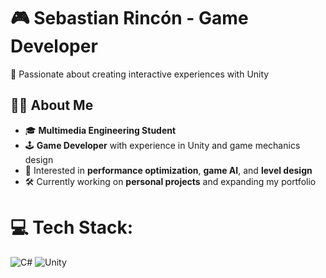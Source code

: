 # 🎮 Sebastian Rincón - Game Developer  
🚀 Passionate about creating interactive experiences with Unity  

## 👨‍💻 About Me  
- 🎓 **Multimedia Engineering Student**  
- 🕹️ **Game Developer** with experience in Unity and game mechanics design  
- 🌱 Interested in **performance optimization**, **game AI**, and **level design**  
- 🛠️ Currently working on **personal projects** and expanding my portfolio

# 💻 Tech Stack:
![C#](https://img.shields.io/badge/c%23-%23239120.svg?style=for-the-badge&logo=csharp&logoColor=white) ![Unity](https://img.shields.io/badge/unity-%23000000.svg?style=for-the-badge&logo=unity&logoColor=white)


<!-- Proudly created with GPRM ( https://gprm.itsvg.in ) -->
